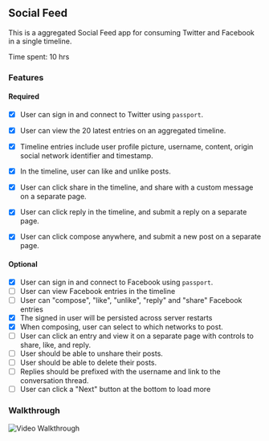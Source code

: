 ## Social Feed

This is a aggregated Social Feed app for consuming Twitter and Facebook in a single timeline.

Time spent: 10 hrs

### Features

#### Required

- [X] User can sign in and connect to Twitter using `passport`.
- [X] User can view the 20 latest entries on an aggregated timeline.
- [X] Timeline entries include user profile picture, username, content, origin social network identifier and timestamp.
- [X] In the timeline, user can like and unlike posts.
- [X] User can click share in the timeline, and share with a custom message on a separate page.
- [X] User can click reply in the timeline, and submit a reply on a separate page.
- [X] User can click compose anywhere, and submit a new post on a separate page.


#### Optional

- [X] User can sign in and connect to Facebook using `passport`.
- [ ] User can view Facebook entries in the timeline
- [ ] User can "compose", "like", "unlike", "reply" and "share" Facebook entries
- [X] The signed in user will be persisted across server restarts
- [X] When composing, user can select to which networks to post.
- [ ] User can click an entry and view it on a separate page with controls to share, like, and reply.
- [ ] User should be able to unshare their posts.
- [ ] User should be able to delete their posts.
- [ ] Replies should be prefixed with the username and link to the conversation thread.
- [ ] User can click a "Next" button at the bottom to load more 

### Walkthrough

![Video Walkthrough](walkthrough.gif)



